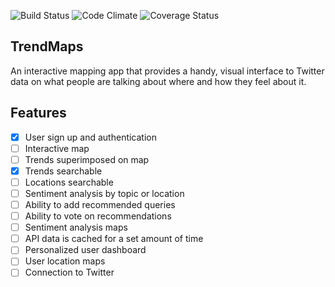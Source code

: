 ![Build Status](https://codeship.com/projects/c042def0-4cf7-0133-5535-566112b803ab/status?branch=master)
![Code Climate](https://codeclimate.com/github/nathanielltaylor/trend-map.png)
![Coverage Status](https://coveralls.io/repos/nathanielltaylor/trend-map/badge.png)

## TrendMaps

An interactive mapping app that provides a handy, visual interface to Twitter data on what people are talking about where and how they feel about it.

## Features
- [X] User sign up and authentication
- [ ] Interactive map
- [ ] Trends superimposed on map
- [X] Trends searchable
- [ ] Locations searchable
- [ ] Sentiment analysis by topic or location
- [ ] Ability to add recommended queries
- [ ] Ability to vote on recommendations
- [ ] Sentiment analysis maps
- [ ] API data is cached for a set amount of time
- [ ] Personalized user dashboard
- [ ] User location maps
- [ ] Connection to Twitter
